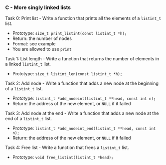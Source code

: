 ### C - More singly linked lists

Task 0: Print list - Write a function that prints all the elements of a `listint_t` list.  
* Prototype: `size_t print_listint(const listint_t *h);`
* Return: the number of nodes
* Format: see example
* You are allowed to use `print`


Task 1: List length - Write a function that returns the number of elements in a linked `listint_t` list.  
* Prototype: `size_t listint_len(const listint_t *h);`


Task 2: Add node - Write a function that adds a new node at the beginning of a `listint_t` list.  
* Prototype: `listint_t *add_nodeint(listint_t **head, const int n);`
* Return: the address of the new element, or `NULL` if it failed


Task 3: Add node at the end - Write a function that adds a new node at the end of a `listint_t` list.  
* Prototype: `listint_t *add_nodeint_end(listint_t **head, const int n);`
* Return: the address of the new element, or `NULL` if it failed


Task 4: Free list - Write a function that frees a `listint_t` list.  
* Prototype: `void free_listint(listint_t *head);`
